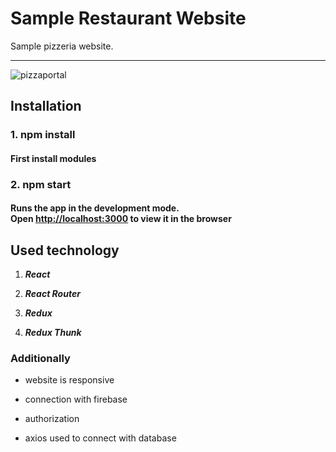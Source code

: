 # Sample Restaurant Website

Sample pizzeria website.

---

![pizzaportal](https://user-images.githubusercontent.com/35461058/93022838-807cbe80-f5eb-11ea-9a33-e3909cf85797.gif)

## Installation

### 1. npm install

#### First install modules

### 2. npm start

#### Runs the app in the development mode.</br>Open [http://localhost:3000](http://localhost:3000) to view it in the browser

## Used technology

1. **_React_**

2. **_React Router_**

3. **_Redux_**

4. **_Redux Thunk_**

### Additionally

- website is responsive

- connection with firebase

- authorization

- axios used to connect with database
